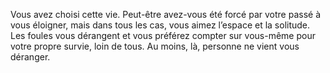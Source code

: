 ﻿---
skill_proficiencies: '[Mystères] ou [Nature](abilities_intelligence_hd.md#nature) ou [Théologie], [Survie](abilities_wisdom_hd.md#survie).'
mastered_tools: deux ensembles d’outils d’artisan au choix entre ustensiles de cuisinier, outils de tanneur, de potier, de forgeron, de tisserand ou de menuisier.
equipment: tenue de voyageur, couverture, boîte à amadou, bout de bois taillé ou pierre étrange portée comme un talisman, matériel de pêche, bourse contenant 10 sous.
id: background_loner_fr.md#solitaire
name: Solitaire
alt_name: '[Loner](background_loner_en.md) (RPG p48)'
source: (JDR p53)
---
Vous avez choisi cette vie. Peut-être avez-vous été forcé par votre passé à vous éloigner, mais dans tous les cas, vous aimez l’espace et la solitude. Les foules vous dérangent et vous préférez compter sur vous-même pour votre propre survie, loin de tous. Au moins, là, personne ne vient vous déranger.

